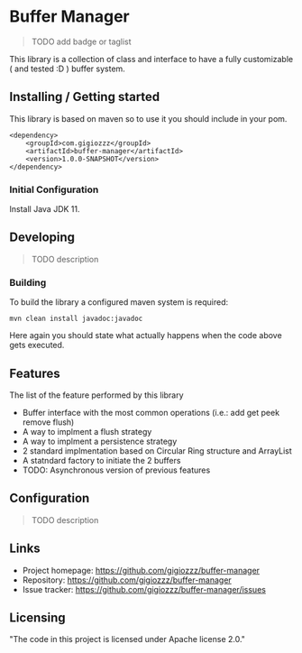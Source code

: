 # Buffer Manager

> TODO add badge or taglist  <!-- " ([![Build Status](https://img.shields.io/travis/dwyl/quotes/master.svg?style=flat-square)](https://travis-ci.org/dwyl/quotes))" -->


This library is a collection of class and interface to have a fully customizable ( and tested :D ) buffer system.

## Installing / Getting started

This library is based on maven so to use it you should include in your pom.

```maven
<dependency>
	<groupId>com.gigiozzz</groupId>
	<artifactId>buffer-manager</artifactId>
	<version>1.0.0-SNAPSHOT</version>
</dependency>
```
### Initial Configuration

Install Java JDK 11.

## Developing

>TODO description

### Building

To build the library a configured maven system is required:

```shell
mvn clean install javadoc:javadoc
```

Here again you should state what actually happens when the code above gets
executed.

## Features

The list of the feature performed by this library
* Buffer interface with the most common operations (i.e.: add get peek remove flush)
* A way to implment a flush strategy
* A way to implment a persistence strategy
* 2 standard implmentation based on Circular Ring structure and ArrayList
* A statndard factory to initiate the 2 buffers
* TODO: Asynchronous version of previous features

## Configuration

>TODO description

## Links

- Project homepage: https://github.com/gigiozzz/buffer-manager
- Repository: https://github.com/gigiozzz/buffer-manager
- Issue tracker: https://github.com/gigiozzz/buffer-manager/issues

## Licensing

"The code in this project is licensed under Apache license 2.0."